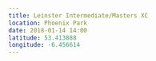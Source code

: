 ```yaml
---
title: Leinster Intermediate/Masters XC
location: Phoenix Park
date: 2018-01-14 14:00
latitude: 53.413888
longitude: -6.456614
---
```

